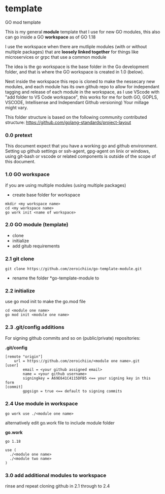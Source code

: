 # template
GO mod template

This is my general **module** template that I use for new GO modules, this also can go inside a GO **workspace** as of GO 1.18

I use the workspace when there are mutliple modules (with or without multiple packages) that are **loosely linked together** for things like microservices or grpc that use a common module

The idea is the go workspace is the base folder in the Go development folder, and that is where the GO workspace is created in 1.0 (below).

Next inside the workspace this repo is cloned to make the nessecary new modules, and each module has its own github repo to allow for independant tagging and release of each module in the workspace, as I use VScode with "add folder to VS Code workspace", this works for me for both GO, GOPLS, VSCODE, Intellisense and Independant Github versioning) Your millage might vary.

This folder structure is based on the following community contributed structure:
https://github.com/golang-standards/project-layout


### 0.0 pretext

This document expect that you have a working go and github environment. Setting up github settings or ssh-agent, gpg-agent on linix or windows, using git-bash or vscode or related components is outside of the scope of this document.

### 1.0 GO workspace
if you are using multiple modules (using multiple packages) 

- create base folder for workspace
 
```
mkdir <my workspace name>
cd <my workspace name>
go work init <name of workspace>
```

### 2.0 GO module (template)

- clone 
- initialize 
- add gitub requirements
### 2.1 git clone
```
git clone https://github.com/zeroichiio/go-template-module.git
```
- rename the folder *go-template-module to <module one name>

### 2.2 initialize 
use go mod init to make the go.mod file
```
cd <module one name> 
go mod init <module one name>
```

### 2.3 .git/config additions
For signing github commits and so on (public/private) repositories:

**.git/config**

```
[remote "origin"]
	url = https://github.com/zeroichiio/<module one name>.git
[user]
        email = <your github assigned email>
        name = <your github username>
        signingkey = A69E641C4115DFB5 <== your signing key in this form
[commit]
        gpgsign = true <== default to signing commits
```

### 2.4 Use module in workspace
```
go work use ./<module one name>
```
alternatively edit go.work file to include module folder

**go.work**
```
go 1.18

use (
  ./<module one name>
  ./<module two name>
)
```
        
### 3.0 add additional modules to workspace

rinse and repeat cloning github in 2.1 through to 2.4


